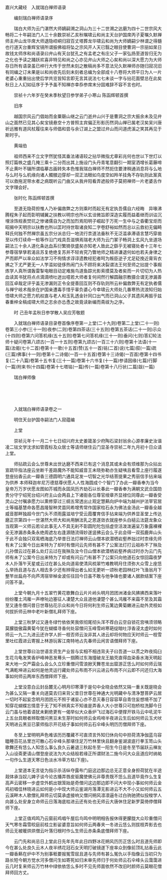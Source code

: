 <!-- { "loadSidebar": true } -->
嘉兴大藏经　入就瑞白禅师语录


　　编刻瑞白禅师语录序

　　瑞白大师为云门湛然大师嫡嗣溯之洞山为三十二世溯之达磨为四十二世宗风大畅将二十年嗣法门人三十余数崇祯乙亥秋嘱啸云和尚主天台护国席丙子夏嘱久默禅师主弁山龙华席大师退隐崆峒归寂百丈塔葬龙华啸云和尚为大师嫡嗣少林谓之得髓也行道天台重辉宝镜所谓振佛祖将坠之宗风开人天已翳之眼目使曹洞一宗丽如杲日故钱太师序和尚语录曰弁山有天台犹孔之有孟老之有庄父子一家弘扬至道皆归无为之化也予读之踊跃欢喜非特见和尚之心亦见弁山大师之心矣和尚以深大愿力为大师存日所有语录虽已梓行大传于世然未刻之散稿尚多不意法兄久默禅师亦随归寂况旧有同编之订未果是以和尚收先后刻未刻者总编为全部成十八卷将大师平日为人一片老婆心重重拈出使后学共览皆知言即无言其说法七七未谈一字与拈花面壁总在此矣秋日上人幻如征序于予予虽不知禅亦幸忝参席末分固难辞不容不言也时。

　　崇祯十六年岁在癸未季秋望日参学弟子小寒山
陈函辉顿首撰

　　旧序

　　越国宗风云门倡始而金粟磬山继之云门逝弁山兴于是曹洞之宗大振余未及见弁山之面然已见其心矣宝镜悬空十方普照主宾偏正形影历然洞山禅已属老汉矣吴兴唐祈远雅有道风杖履往来与师倡和尝与余订湖上之盟过弁山而问道虎溪之笑其再见于斯时乎。

　　黄端伯

　　祖师西来不立文字然犹怪其垂法诸语较之拈华微指尤章彩兆何也世以下世灯以照灯篇帙之盛几掩三乘十二分而出其上施设门头丹青笔意翻引一期室洒增长葛藤啼不止黄叶不辍所谓临摹古画转失本色惟我瑞白禅师不然扼住要津稍通消息将与么地与么时与么机缘向诸人髑髅边穿却一双正法眼如鸟度空如羚羊挂角不存轨则此案真可以救拖泥带水者之病既听云门曲又从我弁阳看弄遮般师子莫把禅师一片老婆舌作文字理会好。

　　张时化
陈函辉顿首撰

　　至道无隐荷担惟人乃补偏救弊之方则乘时而起无有定执吾儒自六经晦　异喙沸腾程朱子起而彰明辅翼之扶教以明宗也所以玄诠微旨即深造实履而益着继而训诂沉埋涂饰规表焚坑之惨诸儒自为之而加烈焉阳明子崛起于万死一生中与之昏衢宝炬而昭揭中天明宗以扶教也所以匡时持世取诸良知二字卷舒裕如然而总以云救初无偏畸释氏何独不然禅宗虽五宗分派总归一地流行柰道法垂秋不无泛滥承滞语言慧巧穿凿至以传灯续命一桩等作沿门戏具吾滋惧焉瑞老大师为云门冢子畅洞上玄风九坐道场嗣法三十余人道化条达血系衍繁猗欤盛矣亦知老人致此之繇乎无被寝处者十三年七参尊宿孳孳若渴且苏复绝绝复苏并不轻肯究乃瞥地师之精进谦退何如也若夫身律之严而即严以率众如法学习不徇情求谆谆遗教经犯者呵为叛臣逆子尤足砭挽近膏肓衣拂之下尤严更无一人竽滥如徒侈热闹门头不顾将来决裂谓法王何至师之拈提个事煆炼学人真所谓轰雷掣电眼目动定难施鸟道鱼踪光影索摸莫及者矣而一片切切为人热血读其书犹将点点滴滴喷吐迸出噫若大师者复何间然行解圆融宗教摄合谓无渗漏善回互卓哉定评乎盖无渗漏则正令全提善回互则不存轨则所云补偏救弊无有定执者儒与禅宁岐术哉余在护国亲遭毒手惜乎辜负婆心今幸啸云大师处几番寒热流浪知归始悟啸大师之愿力机权直与老人和玉乳透金针同口出气而已洞山父子其遗风再振乎兹春重梓全稿成啸大师之志余亦怂恿之故竟读新编而斋祓为之序。

　　时
己丑年孟秋日参学散人吴应芳敬题

　　入就瑞白禅师语录目录卷首像序卷第一上堂(二十九则)卷第二上堂(二十一则)卷第三小参(三十一则)夜参(二则)卷第四茶话(三十五则)卷第五茶话(二十一则)示众(十四则)卷第六问答机缘(五十五则)卷第七问答机缘(三十一则)垂问(七则)答幻轮法师十疑问卷第八颂古(一百一十五则)卷第九颂古(一百三十六则)卷第十法语(十一篇)法偈(七十二首)卷第十一歌(十五首)赞(五十一首)铭(二首)说(七篇)叙(一篇)疏(三篇)佛事(十一则)卷第十二诗偈(一百一十五首)卷第十三诗偈(一百首)卷第十四书复(二十八篇)卷第十五书复(三十一篇)卷第十六书复(十一篇)参请因缘(七篇)行脚(一篇)附来书(十四篇)卷第十七塔铭(一篇)传(一篇)卷第十八行状(二篇)跋(一篇)

　　瑞白禅师像

　　

　　

　　入就瑞白禅师语录卷之一

　　明住天台护国寺嗣法门人寂蕴编

　　上堂

　　崇祯元年十一月二十七日绍兴府太史姜箴圣少府陶石梁封翁余心源孝廉史汝谐凌二铉文学沈求如管霞标及众居士等请师继住云门显圣寺崇祯二年九月初十日众请上堂。

　　师拈疏云会么世尊未出世达磨不西来已有这个消息其或未会有烦维那为众拈出宣疏毕指法座云坐断千差路魔外不能知威音王未晓弥勒亦生疑咦且看雪上座行履遂登座拈香云此一瓣香三德圆明六通具足发一切智之光华结菩提果之秀丽信手拈来端为供养
本师释迦牟尼万德慈尊伏愿人人性海圆成个个智门了办此一瓣香奉为当今
皇帝万万岁伏愿龙图如芥城而永固凤历齐劫石以长春此一瓣香奉为满朝文武合国勋贵分守宁绍宪台绍兴府主山会两县上下诸衙各位尊官绶章齐显禄位同尊此一瓣香受灵山之付嘱承愿力以熏修穿过三纲五常透出止观定慧爇向炉中端为越州护法宰官居士等福基慧命各愿昌隆智种灵苗同希增秀常作国家柱石永为佛法金汤此一瓣香全越威音那畔独超今世门头不须雨露滋培宁受云霞覆育信手拈来端为供养显圣堂上传达磨正宗第四十一世湛然大师大和尚用酬法乳之恩遂敛衣就座参头白槌云法筵龙象众当观第一义师云若论此事无人不具无刹不彰圆陀陀包括虚空活泼泼遍呈万象露裸裸全无渗漏赤条条永绝周遮左右逢源随流得妙遂竖拂云会么于此会得一双孤鹿奔山头于此不会独只双鸾栖海底乃举昔日法灯禅师云山僧本欲潜栖岩壑养拙过时柰缘先师有未了公案今日出来特为了却时有僧问云先师有甚不了公案法灯打云祖祢不了殃及儿孙僧云过在甚么处灯云过在我殃及汝今日山僧本欲潜栖岩壑养病过时亦为云门先师有未了公案今日出来特为了却或有问云门有甚不了公案只向他道石女惊回霜夜梦木人扑落午天星或云过在甚么处向道易使清风梳翠竹难教明月住须弥大众雪上座恁么举扬且道与古人相去多少还有辨得出者么如无更听一颂秋老园林红叶飞渔翁月下整竿丝扁舟不向芦湾宿举棹金波任往回今日虽不敢与他争锋也要诸人据款结案下座问答不录。

　　上堂今朝九月十五翠竹黄花歌舞白云片片岭头明月团团洲渚金风拂拂西来落叶纷纷覆土鸿雁一声嘹喨边塞征人凄楚大众且道他凄楚个甚么鸿雁不来霜不至及其霜至又逄冬僧问昔日世尊拈花示众和尚今日将何利生师云篱边黄菊嫩进云劫外灵枝如何拔折师云林中老叶新僧礼拜师下座。

　　上堂三秋梦过又逄冬绿竹依依笑我侬彻尾彻头浑不荐白云空自锁花宫咦须领略莫朦胧傲霜黄菊今犹在蝴蝶寻香何处容僧问玉峰雪岭寒葩绽暗吐浮香浸太虚时如何师云一九二九进云还许学人折一枝否师云汝非其人进云却将何物应天时师云一枝雪里吐红霞进云寄报上林游玩客江南特地占先春师云闲言语僧拜师下座。

　　上堂世尊曰治世语言资生产业皆与实相不相违背夫子曰吾道一以贯之昨夜捣臼生花乌龟发笑香炉峰神恶发蓦头一掴腾过东海撞破龙王脑壳直得血染香水海天明起来大地一交严霜会么会么久立珍重僧问雪浪掀天舞苍龙出窟游正恁么时如何师云瑞气满乾坤进云如何是他灵运行藏处师云布雨不兴云进云布雨不兴云即不问还归大海事如何师云两岸东西僧拜师下座。

　　上堂没意白云封岳麓无心明月印寒潭于是句中全晓会依然又隔一重关既是晓会为甚么又隔一重关向道莫去归来背父昔日世尊在神通大光明藏中与清净慧菩萨云居一切时不起妄念明月团团元不照于诸妄心亦不息灭春日容容草自青住妄想境不加了知穿花蝴蝶忘情意于无了知不辨真实不知谁是弄香人大小世尊只可抱桥柱洗脚今日云门虽与他着语犹未剿绝更有一偈举似大众香炉飞过海石伞便撑开铁马云中吼泥牛上五台具眼者辨取僧问黑豆未生芽时如何师云金鸡啼半夜进云生后如何师云玉犬吠天明进云黑豆已蒙师指示开花结子事如何师云石伞峰头明历历僧拜师下座。

　　冬至上堂明明声色难该历历覆藏不可直须言外知归休向句中担荷清净伽蓝乌容瞌睡百花丛里岂可散心石伞峰头那堪住足万竹林里快且翻身鉴湖波底行拳玉笥山头歌舞还有恁么人知恁么事么良久云暑退三秋起冬至一阳生今日是冬至节届跃云禅友入山设斋更请山僧登座说法为大众结般若缘正所谓财法二施今问大众且道应时纳祐一句作么生道天寒日色淡水冷草方枯(下座)。

　　上堂道本无言徒为指示杀活纵夺露布门庭这边那边总无正意全身担荷犹在半途觌体承当奴儿婢子谈今论古播弄唇皮驱魔使佛元非尊贵既不恁么且道毕竟作么生复高声云密移一步虚空外鹤出银笼始是奇僧问这边那边即不问大中现小事如何师云金鸡初唱佳林晓进云如何是小中现大师云鉴湖月落潭无影进云不大不小又如何师云五云溪畔木人歌僧礼拜师云切莫承虚接响又僧问朔风凛凛逼冬过白驹驰骋似投梭学人向甚么处安身立命师云日落海底枯进云还有处也无师云大唐休住足新罗莫倚停僧拜师下座。

　　上堂正值鸡鸣乃云窗前鸡唱午屋后鸟鸣中明明相告报休得更朦胧大众珍重僧问天气寒冬霜雪皎庭前桂立影娑婆意旨如何师云两春夹一冬进云恁么则拔枝弄影去也师云无被暖烘烘僧云叶落归根时作么生师云赤条条底僧拜师下座。

　　云门先和尚忌日上堂此日先年先年此日四野冰花朔风历历正恁么时且道先师即今在甚么处良久云木人夜半绣花冠石女天明打破镜遂下座率众到像前顶礼拈香云此一瓣香爇在炉中不为别事秪要报冤雪屈且道与先师有甚么冤仇以手指像云当初只为路长短今朝方觉水河多僧问生如寄死如归未审先师归于何处师云石伞峰头云霭霭进云几时复来师云万竹林中绿依依恁么多时不见先师面依然不改旧时颜师云莫眼花僧拜师回方丈。

